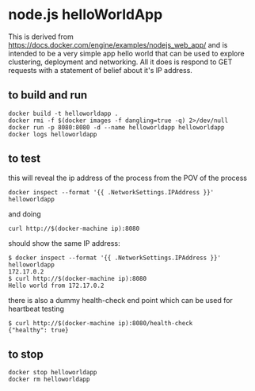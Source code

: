 # node.js helloWorldApp

This is derived from https://docs.docker.com/engine/examples/nodejs_web_app/ and is intended to be a very simple app hello world that
can be used to explore clustering, deployment and networking. All it does is respond to GET requests with a statement of belief about
it's IP address.

## to build and run

    docker build -t helloworldapp .
    docker rmi -f $(docker images -f dangling=true -q) 2>/dev/null
    docker run -p 8080:8080 -d --name helloworldapp helloworldapp
    docker logs helloworldapp

## to test

this will reveal the ip address of the process from the POV of the process

    docker inspect --format '{{ .NetworkSettings.IPAddress }}' helloworldapp

and doing

    curl http://$(docker-machine ip):8080

should show the same IP address:

    $ docker inspect --format '{{ .NetworkSettings.IPAddress }}' helloworldapp
    172.17.0.2
    $ curl http://$(docker-machine ip):8080
    Hello world from 172.17.0.2

there is also a dummy health-check end point which can be used for heartbeat testing

    $ curl http://$(docker-machine ip):8080/health-check
    {"healthy": true}

## to stop

    docker stop helloworldapp
    docker rm helloworldapp
